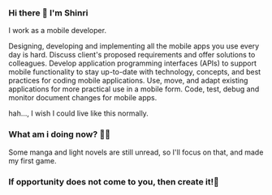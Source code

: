 ### Hi there 👋  I'm Shinri

I work as a mobile developer. 

Designing, developing and implementing all the mobile apps you use every day is hard.
Discuss client's proposed requirements and offer solutions to colleagues.
Develop application programming interfaces (APIs) to support mobile functionality to stay up-to-date with technology, concepts, and best practices for coding mobile applications.
Use, move, and adapt existing applications for more practical use in a mobile form.
Code, test, debug and monitor document changes for mobile apps.

hah..., I wish I could live like this normally.

### What am i doing now? 👨‍💻

Some manga and light novels are still unread, so I'll focus on that, and made my first game.

### If opportunity does not come to you, then create it!🌱


<!--
**ShinriShoaku/ShinriShoaku** is a ✨ _special_ ✨ repository because its `README.md` (this file) appeiars on your GitHub profile.

Here are some ideas to get you started:

- 🔭 I’m currently working on ...
- 🌱 I’m currently learning ...
- 👯 I’m looking to collaborate on ...
- 🤔 I’m looking for help with ...
- 💬 Ask me about ...
- 📫 How to reach me: ...
- 😄 Pronouns: ...
- ⚡ Fun fact: ...
-->
